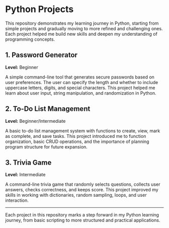 # Python Projects

This repository demonstrates my learning journey in Python, starting from simple projects and gradually moving to more refined and challenging ones. Each project helped me build new skills and deepen my understanding of programming concepts.

## 1. Password Generator
**Level:** Beginner

A simple command-line tool that generates secure passwords based on user preferences. The user can specify the length and whether to include uppercase letters, digits, and special characters. This project helped me learn about user input, string manipulation, and randomization in Python.

## 2. To-Do List Management
**Level:** Beginner/Intermediate

A basic to-do list management system with functions to create, view, mark as complete, and save tasks. This project introduced me to function organization, basic CRUD operations, and the importance of planning program structure for future expansion.

## 3. Trivia Game
**Level:** Intermediate

A command-line trivia game that randomly selects questions, collects user answers, checks correctness, and keeps score. This project improved my skills in working with dictionaries, random sampling, loops, and user interaction.

---

Each project in this repository marks a step forward in my Python learning journey, from basic scripting to more structured and practical applications.